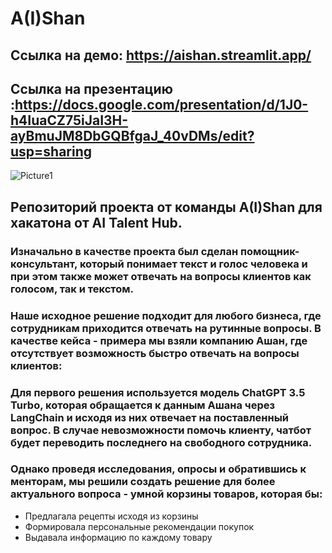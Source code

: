 # A(I)Shan  
## Ссылка на демо: https://aishan.streamlit.app/
## Ссылка на презентацию :https://docs.google.com/presentation/d/1J0-h4IuaCZ75iJaI3H-ayBmuJM8DbGQBfgaJ_40vDMs/edit?usp=sharing

![Picture1](https://github.com/TrybinD/AIShan/assets/56271473/ad23eae9-70dd-4635-8831-59296f475747)

## Репозиторий проекта от команды A(I)Shan для хакатона от AI Talent Hub. 
### Изначально в качестве проекта был сделан помощник-консультант, который понимает текст и голос человека и при этом также может отвечать на вопросы клиентов как голосом, так и текстом. 
### Наше исходное решение подходит для любого бизнеса, где сотрудникам приходится отвечать на рутинные вопросы. В качестве кейса - примера мы взяли компанию Ашан, где отсутствует возможность быстро отвечать на вопросы клиентов:


### Для первого решения используется модель ChatGPT 3.5 Turbo, которая обращается к данным Ашана через LangChain и исходя из них отвечает на поставленный вопрос. В случае невозможности помочь клиенту, чатбот будет переводить последнего на свободного сотрудника.

### Однако проведя исследования, опросы и обратившись к менторам, мы решили создать решение для более актуального вопроса - умной корзины товаров, которая бы:
* Предлагала рецепты исходя из корзины
* Формировала персональные рекомендации покупок
* Выдавала информацию по каждому товару



